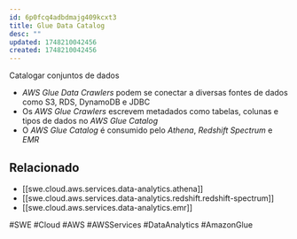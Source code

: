 ```yaml
---
id: 6p0fcq4adbdmajg409kcxt3
title: Glue Data Catalog
desc: ""
updated: 1748210042456
created: 1748210042456
---
```


Catalogar conjuntos de dados

- _AWS Glue Data Crawlers_ podem se conectar a diversas fontes de dados como S3, RDS, DynamoDB e JDBC
- Os _AWS Glue Crawlers_ escrevem metadados como tabelas, colunas e tipos de dados no _AWS Glue Catalog_
- O _AWS Glue Catalog_ é consumido pelo _Athena_, _Redshift Spectrum_ e _EMR_

## Relacionado

- [[swe.cloud.aws.services.data-analytics.athena]]
- [[swe.cloud.aws.services.data-analytics.redshift.redshift-spectrum]]
- [[swe.cloud.aws.services.data-analytics.emr]]

#SWE #Cloud #AWS #AWSServices #DataAnalytics #AmazonGlue
